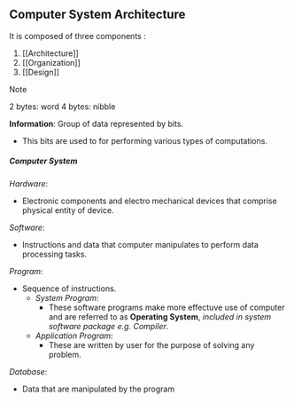 ## Computer System Architecture
It is composed of three components : 
1. [[Architecture]]
2. [[Organization]]
3. [[Design]]
>[!note] 
>2 bytes: word
>4 bytes: nibble

**Information**: Group of data represented by bits.
- This bits are used to for performing various types of computations.
##### **Computer System**
*Hardware*:
- Electronic components and electro mechanical devices that comprise physical entity of device.

*Software*:
- Instructions and data that computer manipulates to perform data processing tasks.

*Program*:
- Sequence of instructions.
	- *System Program*:
		- These software programs make more effectuve use of computer and are referred to as **Operating System**, *included in system software package e.g. Compiler*.
	- *Application Program*:
		- These are written by user for the purpose of solving any problem.

*Database*:
- Data that are manipulated by the program



